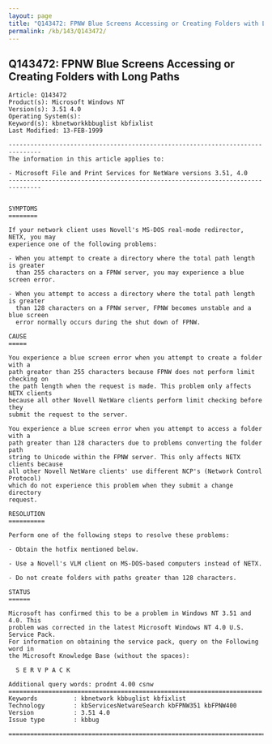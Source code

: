 ```yaml
---
layout: page
title: "Q143472: FPNW Blue Screens Accessing or Creating Folders with Long Paths"
permalink: /kb/143/Q143472/
---
```


## Q143472: FPNW Blue Screens Accessing or Creating Folders with Long Paths

	Article: Q143472
	Product(s): Microsoft Windows NT
	Version(s): 3.51 4.0
	Operating System(s): 
	Keyword(s): kbnetworkkbbuglist kbfixlist
	Last Modified: 13-FEB-1999
	
	-------------------------------------------------------------------------------
	The information in this article applies to:
	
	- Microsoft File and Print Services for NetWare versions 3.51, 4.0 
	-------------------------------------------------------------------------------
	
	
	SYMPTOMS
	========
	
	If your network client uses Novell's MS-DOS real-mode redirector, NETX, you may
	experience one of the following problems:
	
	- When you attempt to create a directory where the total path length is greater
	  than 255 characters on a FPNW server, you may experience a blue screen error.
	
	- When you attempt to access a directory where the total path length is greater
	  than 128 characters on a FPNW server, FPNW becomes unstable and a blue screen
	  error normally occurs during the shut down of FPNW.
	
	CAUSE
	=====
	
	You experience a blue screen error when you attempt to create a folder with a
	path greater than 255 characters because FPNW does not perform limit checking on
	the path length when the request is made. This problem only affects NETX clients
	because all other Novell NetWare clients perform limit checking before they
	submit the request to the server.
	
	You experience a blue screen error when you attempt to access a folder with a
	path greater than 128 characters due to problems converting the folder path
	string to Unicode within the FPNW server. This only affects NETX clients because
	all other Novell NetWare clients' use different NCP's (Network Control Protocol)
	which do not experience this problem when they submit a change directory
	request.
	
	RESOLUTION
	==========
	
	Perform one of the following steps to resolve these problems:
	
	- Obtain the hotfix mentioned below.
	
	- Use a Novell's VLM client on MS-DOS-based computers instead of NETX.
	
	- Do not create folders with paths greater than 128 characters.
	
	STATUS
	======
	
	Microsoft has confirmed this to be a problem in Windows NT 3.51 and 4.0. This
	problem was corrected in the latest Microsoft Windows NT 4.0 U.S. Service Pack.
	For information on obtaining the service pack, query on the Following word in
	the Microsoft Knowledge Base (without the spaces):
	
	  S E R V P A C K
	
	Additional query words: prodnt 4.00 csnw
	======================================================================
	Keywords          : kbnetwork kbbuglist kbfixlist
	Technology        : kbServicesNetwareSearch kbFPNW351 kbFPNW400
	Version           : 3.51 4.0
	Issue type        : kbbug
	
	=============================================================================
	
